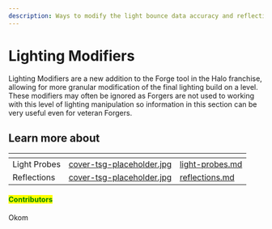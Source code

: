 ```yaml
---
description: Ways to modify the light bounce data accuracy and reflections on a level.
---
```


# Lighting Modifiers

Lighting Modifiers are a new addition to the Forge tool in the Halo franchise, allowing for more granular modification of the final lighting build on a level. These modifiers may often be ignored as Forgers are not used to working with this level of lighting manipulation so information in this section can be very useful even for veteran Forgers.



## Learn more about

<table data-view="cards"><thead><tr><th></th><th data-hidden data-card-cover data-type="files"></th><th data-hidden data-card-target data-type="content-ref"></th></tr></thead><tbody><tr><td>Light Probes</td><td><a href="../../../.gitbook/assets/cover-tsg-placeholder.jpg">cover-tsg-placeholder.jpg</a></td><td><a href="light-probes.md">light-probes.md</a></td></tr><tr><td>Reflections</td><td><a href="../../../.gitbook/assets/cover-tsg-placeholder.jpg">cover-tsg-placeholder.jpg</a></td><td><a href="reflections.md">reflections.md</a></td></tr></tbody></table>



#### <mark style="color:green;">Contributors</mark>

Okom

